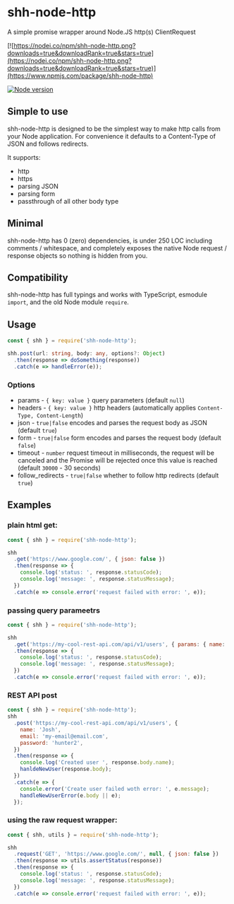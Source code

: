 # shh-node-http

A simple promise wrapper around Node.JS http(s) ClientRequest

[![https://nodei.co/npm/shh-node-http.png?downloads=true&downloadRank=true&stars=true](https://nodei.co/npm/shh-node-http.png?downloads=true&downloadRank=true&stars=true)](https://www.npmjs.com/package/shh-node-http)

[![Node version](https://img.shields.io/node/v/shh-node-http.svg?style=flat)](http://nodejs.org/download/)

## Simple to use

shh-node-http is designed to be the simplest way to make http calls from your Node application. For convenience it defaults to a Content-Type of JSON and follows redirects.

It supports:

- http
- https
- parsing JSON
- parsing form
- passthrough of all other body type

## Minimal

shh-node-http has 0 (zero) dependencies, is under 250 LOC including comments / whitespace, and completely exposes the native Node request / response objects so nothing is hidden from you.

## Compatibility

shh-node-http has full typings and works with TypeScript, esmodule `import`, and the old Node module `require`.

## Usage

```ts
const { shh } = require('shh-node-http');

shh.post(url: string, body: any, options?: Object)
  .then(response => doSomething(response))
  .catch(e => handleError(e));
```

### Options

- params - `{ key: value }` query parameters (default `null`)
- headers - `{ key: value }` http headers (automatically applies `Content-Type, Content-Length`)
- json - `true|false` encodes and parses the request body as JSON (default `true`)
- form - `true|false` form encodes and parses the request body (default `false`)
- timeout - `number` request timeout in milliseconds, the request will be canceled and the Promise will be rejected once this value is reached (default `30000` - 30 seconds)
- follow_redirects - `true|false` whether to follow http redirects (default `true`)

## Examples

### plain html get:

```js
const { shh } = require('shh-node-http');

shh
  .get('https://www.google.com/', { json: false })
  .then(response => {
    console.log('status: ', response.statusCode);
    console.log('message: ', response.statusMessage);
  })
  .catch(e => console.error('request failed with error: ', e));
```

### passing query parameetrs

```js
const { shh } = require('shh-node-http');

shh
  .get('https://my-cool-rest-api.com/api/v1/users', { params: { name: 'Bob' } })
  .then(response => {
    console.log('status: ', response.statusCode);
    console.log('message: ', response.statusMessage);
  })
  .catch(e => console.error('request failed with error: ', e));
```

### REST API post

```js
const { shh } = require('shh-node-http');
shh
  .post('https://my-cool-rest-api.com/api/v1/users', {
    name: 'Josh',
    email: 'my-email@email.com',
    password: 'hunter2',
  })
  .then(response => {
    console.log('Created user ', response.body.name);
    hanldeNewUser(response.body);
  })
  .catch(e => {
    console.error('Create user failed woth error: ', e.message);
    handleNewUserError(e.body || e);
  });
```

### using the raw request wrapper:

```js
const { shh, utils } = require('shh-node-http');

shh
  .request('GET', 'https://www.google.com/', null, { json: false })
  .then(response => utils.assertStatus(response))
  .then(response => {
    console.log('status: ', response.statusCode);
    console.log('message: ', response.statusMessage);
  })
  .catch(e => console.error('request failed with error: ', e));
```
